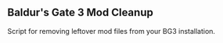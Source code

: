 ## Baldur's Gate 3 Mod Cleanup

Script for removing leftover mod files from your BG3 installation.


